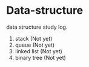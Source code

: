 # Data-structure

data structure study log.

1. stack (Not yet)
2. queue (Not yet)
3. linked list (Not yet)
4. binary tree (Not yet)

